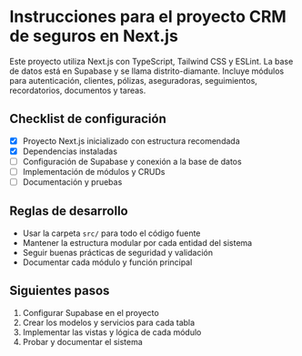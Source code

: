 # Instrucciones para el proyecto CRM de seguros en Next.js

Este proyecto utiliza Next.js con TypeScript, Tailwind CSS y ESLint. La base de datos está en Supabase y se llama distrito-diamante. Incluye módulos para autenticación, clientes, pólizas, aseguradoras, seguimientos, recordatorios, documentos y tareas.

## Checklist de configuración
- [x] Proyecto Next.js inicializado con estructura recomendada
- [x] Dependencias instaladas
- [ ] Configuración de Supabase y conexión a la base de datos
- [ ] Implementación de módulos y CRUDs
- [ ] Documentación y pruebas

## Reglas de desarrollo
- Usar la carpeta `src/` para todo el código fuente
- Mantener la estructura modular por cada entidad del sistema
- Seguir buenas prácticas de seguridad y validación
- Documentar cada módulo y función principal

## Siguientes pasos
1. Configurar Supabase en el proyecto
2. Crear los modelos y servicios para cada tabla
3. Implementar las vistas y lógica de cada módulo
4. Probar y documentar el sistema
